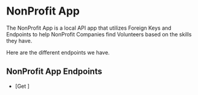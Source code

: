 # NonProfit App

The NonProfit App is a local API app that utilizes Foreign Keys and Endpoints to help NonProfit Companies find Volunteers based on the skills they have.

Here are the different endpoints we have.

## NonProfit App Endpoints
- [Get ]